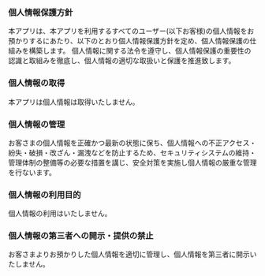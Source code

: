 ### 個人情報保護方針

本アプリは、本アプリを利用するすべてのユーザー(以下お客様)の個人情報をお預かりするにあたり、以下のとおり個人情報保護方針を定め、個人情報保護の仕組みを構築します。
個人情報に関する法令を遵守し、個人情報保護の重要性の認識と取組みを徹底し、個人情報の適切な取扱いと保護を推進致します。

### 個人情報の取得
本アプリは個人情報は取得いたしません。

### 個人情報の管理
お客さまの個人情報を正確かつ最新の状態に保ち、個人情報への不正アクセス・紛失・破損・改ざん・漏洩などを防止するため、セキュリティシステムの維持・管理体制の整備等の必要な措置を講じ、安全対策を実施し個人情報の厳重な管理を行ないます。

### 個人情報の利用目的
個人情報の利用はいたしません。

### 個人情報の第三者への開示・提供の禁止
お客さまよりお預かりした個人情報を適切に管理し、個人情報を第三者に開示いたしません。

